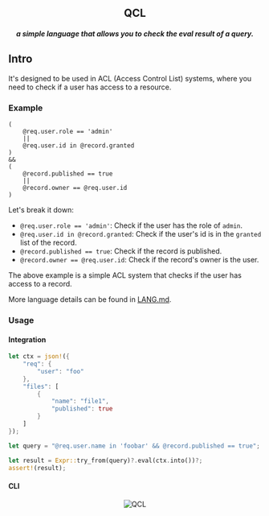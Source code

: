<div align="center">
    <h2>QCL</h2>
    <h5>a simple language that allows you to check the eval result of a query. </h5>
</div>

## Intro

It's designed to be used in ACL (Access Control List) systems, where you need to check if a user has access to a resource.

### Example

```qcl
(
    @req.user.role == 'admin' 
    ||
    @req.user.id in @record.granted
)
&&
(
    @record.published == true
    ||
    @record.owner == @req.user.id
)
```

Let's break it down:
- `@req.user.role == 'admin'`: Check if the user has the role of `admin`.
- `@req.user.id in @record.granted`: Check if the user's id is in the `granted` list of the record.
- `@record.published == true`: Check if the record is published.
- `@record.owner == @req.user.id`: Check if the record's owner is the user.

The above example is a simple ACL system that checks if the user has access to a record.

More language details can be found in [LANG.md](LANG.md).

### Usage

#### Integration

```rust
let ctx = json!({
    "req": {
        "user": "foo"
    },
    "files": [
        {
            "name": "file1",
            "published": true
        }
    ]
});

let query = "@req.user.name in 'foobar' && @record.published == true";

let result = Expr::try_from(query)?.eval(ctx.into())?;
assert!(result);
```

#### CLI

<div height="100px" align="center">
    <img src="https://cdn.lpkt.cn/img/capture/qcl.jpg" alt="QCL" />
</div>
